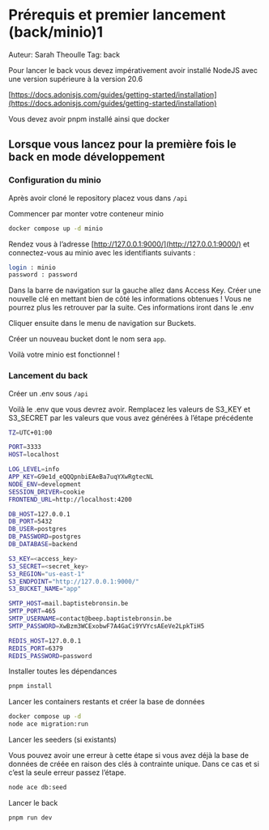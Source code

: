 # Prérequis et premier lancement (back/minio)1

Auteur: Sarah Theoulle
Tag: back

Pour lancer le back vous devez impérativement avoir installé NodeJS avec une version supérieure à la version 20.6

[https://docs.adonisjs.com/guides/getting-started/installation](https://docs.adonisjs.com/guides/getting-started/installation)

Vous devez avoir pnpm installé ainsi que docker

## Lorsque vous lancez pour la première fois le back en mode développement

### Configuration du minio

Après avoir cloné le repository placez vous dans `/api`

Commencer par monter votre conteneur minio

```bash
docker compose up -d minio
```

Rendez vous à l’adresse [http://127.0.0.1:9000/](http://127.0.0.1:9000/) et connectez-vous au minio avec les identifiants suivants :

```bash
login : minio
password : password
```

Dans la barre de navigation sur la gauche allez dans Access Key. Créer une nouvelle clé en mettant bien de côté les informations obtenues ! Vous ne pourrez plus les retrouver par la suite. Ces informations iront dans le .env

Cliquer ensuite dans le menu de navigation sur Buckets.

Créer un nouveau bucket dont le nom sera `app`.

Voilà votre minio est fonctionnel !

### Lancement du back

Créer un .env sous `/api`

Voilà le .env que vous devrez avoir. Remplacez les valeurs de S3_KEY et S3_SECRET par les valeurs que vous avez générées à l’étape précédente

```bash
TZ=UTC+01:00

PORT=3333
HOST=localhost

LOG_LEVEL=info
APP_KEY=G9e1d_eQQQpnbiEAeBa7uqYXwRgtecNL
NODE_ENV=development
SESSION_DRIVER=cookie
FRONTEND_URL=http://localhost:4200

DB_HOST=127.0.0.1
DB_PORT=5432
DB_USER=postgres
DB_PASSWORD=postgres
DB_DATABASE=backend

S3_KEY=<access_key>
S3_SECRET=<secret_key>
S3_REGION="us-east-1"
S3_ENDPOINT="http://127.0.0.1:9000/"
S3_BUCKET_NAME="app"

SMTP_HOST=mail.baptistebronsin.be
SMTP_PORT=465
SMTP_USERNAME=contact@beep.baptistebronsin.be
SMTP_PASSWORD=XwBzm3WCExobwF7A4GaCi9YVYcsAEeVe2LpkTiH5

REDIS_HOST=127.0.0.1
REDIS_PORT=6379
REDIS_PASSWORD=password
```

Installer toutes les dépendances

```bash
pnpm install
```

Lancer les containers restants et créer la base de données

```bash
docker compose up -d 
node ace migration:run
```

Lancer les seeders (si existants)

Vous pouvez avoir une erreur à cette étape si vous avez déjà la base de données de créée en raison des clés à contrainte unique. Dans ce cas et si c’est la seule erreur passez l’étape.

```bash
node ace db:seed
```

Lancer le back

```bash
pnpm run dev
```
